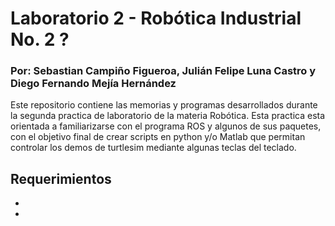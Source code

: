 # Laboratorio 2 - Robótica Industrial No. 2 ?

### Por: Sebastian Campiño Figueroa, Julián Felipe Luna Castro y Diego Fernando Mejía Hernández

Este repositorio contiene las memorias y programas desarrollados durante la segunda practica de laboratorio de la materia Robótica. Esta practica esta orientada a familiarizarse con el programa ROS y algunos de sus paquetes, con el objetivo final de crear scripts en python y/o Matlab que permitan controlar los demos de turtlesim mediante algunas teclas del teclado.

## Requerimientos
*
*
